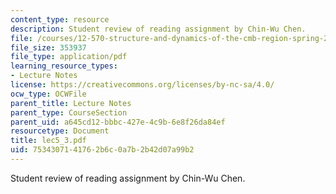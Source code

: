 ```yaml
---
content_type: resource
description: Student review of reading assignment by Chin-Wu Chen.
file: /courses/12-570-structure-and-dynamics-of-the-cmb-region-spring-2004/7534307141762b6c0a7b2b42d07a99b2_lec5_3.pdf
file_size: 353937
file_type: application/pdf
learning_resource_types:
- Lecture Notes
license: https://creativecommons.org/licenses/by-nc-sa/4.0/
ocw_type: OCWFile
parent_title: Lecture Notes
parent_type: CourseSection
parent_uid: a645cd12-bbbc-427e-4c9b-6e8f26da84ef
resourcetype: Document
title: lec5_3.pdf
uid: 75343071-4176-2b6c-0a7b-2b42d07a99b2
---
```

Student review of reading assignment by Chin-Wu Chen.